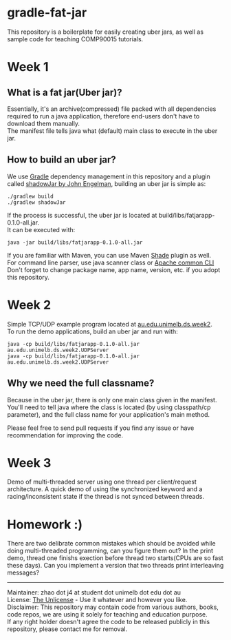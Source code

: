 # gradle-fat-jar

This repository is a boilerplate for easily creating uber jars, as well as sample code for teaching COMP90015 tutorials. 
# Week 1
## What is a fat jar(Uber jar)?
Essentially, it's an archive(compressed) file packed with all dependencies required to run a java application, therefore end-users don't have to download them manually.  
The manifest file tells java what (default) main class to execute in the uber jar.

## How to build an uber jar?
We use [Gradle](https://gradle.org/) dependency management in this repository and a plugin called [shadowJar by John Engelman](https://plugins.gradle.org/plugin/com.github.johnrengelman.shadow), building an uber jar is simple as:
```shell
./gradlew build
./gradlew shadowJar 
```
If the process is successful, the uber jar is located at build/libs/fatjarapp-0.1.0-all.jar.  
It can be executed with:  
```shell
java -jar build/libs/fatjarapp-0.1.0-all.jar
```  

If you are familiar with Maven, you can use Maven [Shade](https://maven.apache.org/plugins/maven-shade-plugin/) plugin as well.  
For command line parser, use java scanner class or [Apache common CLI](https://commons.apache.org/proper/commons-cli/)  
Don't forget to change package name, app name, version, etc. if you adopt this repository.

# Week 2
Simple TCP/UDP example program located at [au.edu.unimelb.ds.week2](https://github.com/jie-jay/gradle-fat-jar/tree/master/src/main/java/au/edu/unimelb/ds/week2).  
To run the demo applications, build an uber jar and run with:
```shell
java -cp build/libs/fatjarapp-0.1.0-all.jar au.edu.unimelb.ds.week2.UDPServer
java -cp build/libs/fatjarapp-0.1.0-all.jar au.edu.unimelb.ds.week2.UDPServer
```
## Why we need the full classname?
Because in the uber jar, there is only one main class given in the manifest.  
You'll need to tell java where the class is located (by using classpath/cp parameter), and the full class name for your application's main method.

Please feel free to send pull requests if you find any issue or have recommendation for improving the code.

# Week 3
Demo of multi-threaded server using one thread per client/request architecture.
A quick demo of using the synchronized keyword and a racing/inconsistent state if the thread is not synced between threads.

# Homework :)
There are two delibrate common mistakes which should be avoided while doing multi-threaded programming, can you figure them out? 
In the print demo, thread one finishs exection before thread two starts(CPUs are so fast these days). Can you implement a version that two threads print interleaving messages?

---
Maintainer: zhao dot j4 at student dot unimelb dot edu dot au  
License: [The Unlicense](https://unlicense.org/) - Use it whatever and however you like.  
Disclaimer: This repository may contain code from various authors, books, code repos, we are using it solely for teaching and education purpose.  
If any right holder doesn't agree the code to be released publicly in this repository, please contact me for removal. 
